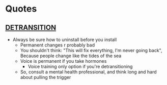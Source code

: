 # Quotes

## [DETRANSITION](https://www.youtube.com/watch?v=rC7EtIeWrPs)

- Always be sure how to uninstall before you install
  - Permanent changes r probably bad
  - You shouldn't think: "This will fix everything, I'm never going back", Because people change like the tides of the sea
  - Voice is permanent if you take hormones
    - Voice training only option if you're detransitioning
  - So, consult a mental health professional, and think long and hard about pulling the trigger
